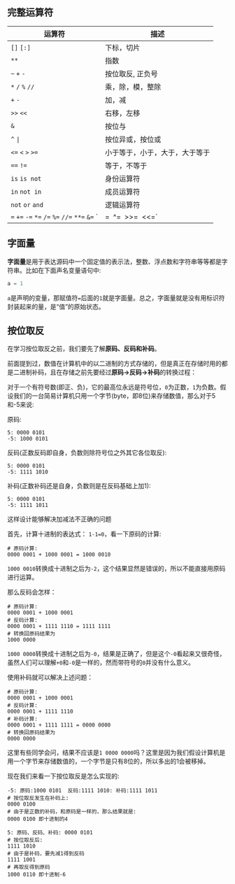 ## 完整运算符

| 运算符                                                       | 描述                           |
| ------------------------------------------------------------ | ------------------------------ |
| `[]` `[:]`                                                   | 下标，切片                     |
| `**`                                                         | 指数                           |
| `~` `+` `-`                                                  | 按位取反, 正负号               |
| `*` `/` `%` `//`                                             | 乘，除，模，整除               |
| `+` `-`                                                      | 加，减                         |
| `>>` `<<`                                                    | 右移，左移                     |
| `&`                                                          | 按位与                         |
| `^` `\|`                                                      | 按位异或，按位或               |
| `<=` `<` `>` `>=`                                            | 小于等于，小于，大于，大于等于 |
| `==` `!=`                                                    | 等于，不等于                   |
| `is`  `is not`                                               | 身份运算符                     |
| `in` `not in`                                                | 成员运算符                     |
| `not` `or` `and`                                             | 逻辑运算符                     |
| `=` `+=` `-=` `*=` `/=` `%=` `//=` `**=` `&=` `|=` `^=` `>>=` `<<=` | （复合）赋值运算符             |


## 字面量

**字面量**是用于表达源码中一个固定值的表示法，整数、浮点数和字符串等等都是字符串。比如在下面声名变量语句中:
```Python
a = 1
```
`a`是声明的变量，那赋值符`=`后面的`1`就是字面量。总之，字面量就是没有用标识符封装起来的量，是“值”的原始状态。

## 按位取反

在学习按位取反之前，我们要先了解**原码、反码和补码**。

前面提到过，数值在计算机中的以二进制的方式存储的，但是真正在存储时用的都是二进制补码，且在存储之前先要经过**原码->反码->补码**的转换过程：

对于一个有符号数(即正、负)，它的最高位永远是符号位，`0`为正数，`1`为负数。假设我们的一台简易计算机只用一个字节(byte，即8位)来存储数值，那么对于5和-5来说:

原码:

```shell
5: 0000 0101
-5: 1000 0101
```

反码(正数反码即自身，负数则除符号位之外其它各位取反):

```shell
5: 0000 0101
-5: 1111 1010
```

补码(正数补码还是自身，负数则是在反码基础上加1):

```shell
5: 0000 0101
-5: 1111 1011
```

这样设计能够解决加减法不正确的问题

首先，计算十进制的表达式： `1-1=0`，看一下原码的计算:

```shell
# 原码计算:
0000 0001 + 1000 0001 = 1000 0010
```

`1000 0010`转换成十进制之后为`-2`，这个结果显然是错误的，所以不能直接用原码进行运算。

那么反码会怎样：

```shell
# 原码计算:
0000 0001 + 1000 0001
# 反码计算:
0000 0001 + 1111 1110 = 1111 1111
# 转换回原码结果为
1000 0000
```

`1000 0000`转换成十进制之后为`-0`，结果是正确了，但是这个`-0`看起来又很奇怪，虽然人们可以理解`+0`和`-0`是一样的，然而带符号的`0`并没有什么意义。

使用补码就可以解决上述问题：

```shell
# 原码计算:
0000 0001 + 1000 0001
# 反码计算:
0000 0001 + 1111 1110
# 补码计算:
0000 0001 + 1111 1111 = 0000 0000
# 转换回原码结果为
0000 0000
```

这里有些同学会问，结果不应该是`1 0000 0000`吗？这里是因为我们假设计算机是用一个字节来存储数值的，一个字节是只有8位的，所以多出的1会被移掉。

现在我们来看一下按位取反是怎么实现的:

```shell
-5: 原码:1000 0101  反码:1111 1010: 补码:1111 1011
# 按位取反发生在补码上:
0000 0100 
# 由于是正数的补码，和原码是一样的，那么结果就是:
0000 0100 即十进制的4

5: 原码、反码、补码: 0000 0101
# 按位取反后:
1111 1010
# 由于是补码，要先减1得到反码
1111 1001
# 再取反得到原码 
1000 0110 即十进制-6
```